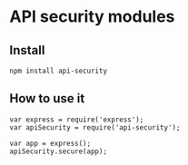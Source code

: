 # API security modules

## Install

```
npm install api-security
```

## How to use it


```
var express = require('express');
var apiSecurity = require('api-security');

var app = express();
apiSecurity.secure(app);

```

